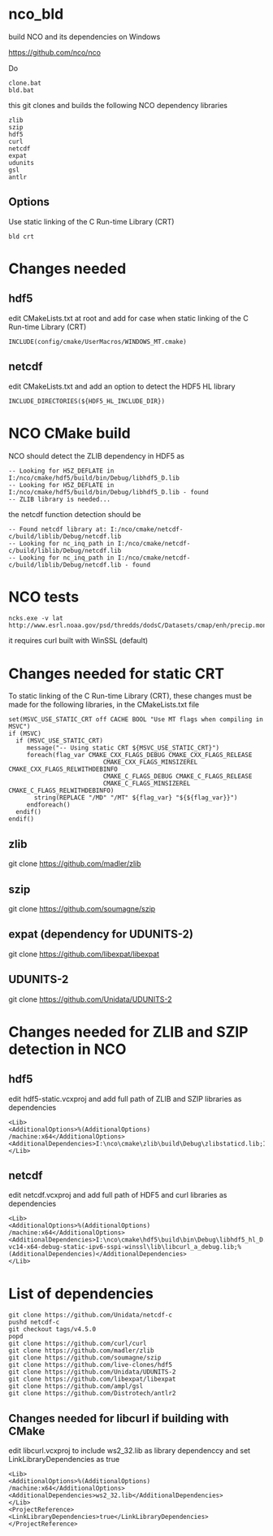 # nco_bld
build NCO and its dependencies on Windows

https://github.com/nco/nco

Do

```
clone.bat
bld.bat
```

this git clones and builds the following NCO dependency libraries

```
zlib
szip
hdf5
curl
netcdf
expat
udunits
gsl
antlr
```

## Options

Use static linking of the C Run-time Library (CRT)

```
bld crt
```

# Changes needed


## hdf5

edit CMakeLists.txt at root and add for case when static linking of the C Run-time Library (CRT)

```
INCLUDE(config/cmake/UserMacros/WINDOWS_MT.cmake)
```

## netcdf

edit CMakeLists.txt and add an option to detect the HDF5 HL library

```
INCLUDE_DIRECTORIES(${HDF5_HL_INCLUDE_DIR})
```

# NCO CMake build

NCO should detect the ZLIB dependency in HDF5 as

```
-- Looking for H5Z_DEFLATE in I:/nco/cmake/hdf5/build/bin/Debug/libhdf5_D.lib
-- Looking for H5Z_DEFLATE in I:/nco/cmake/hdf5/build/bin/Debug/libhdf5_D.lib - found
-- ZLIB library is needed...
```

the netcdf function detection should be

```
-- Found netcdf library at: I:/nco/cmake/netcdf-c/build/liblib/Debug/netcdf.lib
-- Looking for nc_inq_path in I:/nco/cmake/netcdf-c/build/liblib/Debug/netcdf.lib
-- Looking for nc_inq_path in I:/nco/cmake/netcdf-c/build/liblib/Debug/netcdf.lib - found
```

# NCO tests

```
ncks.exe -v lat http://www.esrl.noaa.gov/psd/thredds/dodsC/Datasets/cmap/enh/precip.mon.mean.nc
```

it requires curl built with WinSSL (default)

# Changes needed for static CRT

To static linking of the C Run-time Library (CRT), these changes must be made for the following libraries,
in the CMakeLists.txt file

```
set(MSVC_USE_STATIC_CRT off CACHE BOOL "Use MT flags when compiling in MSVC")
if (MSVC)
  if (MSVC_USE_STATIC_CRT)
     message("-- Using static CRT ${MSVC_USE_STATIC_CRT}")
     foreach(flag_var CMAKE_CXX_FLAGS_DEBUG CMAKE_CXX_FLAGS_RELEASE
                          CMAKE_CXX_FLAGS_MINSIZEREL CMAKE_CXX_FLAGS_RELWITHDEBINFO
                          CMAKE_C_FLAGS_DEBUG CMAKE_C_FLAGS_RELEASE
                          CMAKE_C_FLAGS_MINSIZEREL CMAKE_C_FLAGS_RELWITHDEBINFO)
       string(REPLACE "/MD" "/MT" ${flag_var} "${${flag_var}}")
     endforeach()
  endif()
endif()
```

## zlib

git clone https://github.com/madler/zlib

## szip

git clone https://github.com/soumagne/szip

## expat (dependency for UDUNITS-2)

git clone https://github.com/libexpat/libexpat

## UDUNITS-2

git clone https://github.com/Unidata/UDUNITS-2


# Changes needed for ZLIB and SZIP detection in NCO


## hdf5

edit hdf5-static.vcxproj and add full path of ZLIB and SZIP libraries as dependencies

```
<Lib>
<AdditionalOptions>%(AdditionalOptions) /machine:x64</AdditionalOptions>
<AdditionalDependencies>I:\nco\cmake\zlib\build\Debug\zlibstaticd.lib;I:\nco\cmake\szip\build\bin\Debug\libszip_D.lib</AdditionalDependencies>
</Lib>
```

## netcdf

edit netcdf.vcxproj and add full path of HDF5 and curl libraries as dependencies

```
<Lib>
<AdditionalOptions>%(AdditionalOptions) /machine:x64</AdditionalOptions>
<AdditionalDependencies>I:\nco\cmake\hdf5\build\bin\Debug\libhdf5_hl_D.lib;I:\nco\cmake\hdf5\build\bin\Debug\libhdf5_D.lib;I:\nco\cmake\curl\builds\libcurl-vc14-x64-debug-static-ipv6-sspi-winssl\lib\libcurl_a_debug.lib;%(AdditionalDependencies)</AdditionalDependencies>
</Lib>
```


# List of dependencies

```
git clone https://github.com/Unidata/netcdf-c
pushd netcdf-c
git checkout tags/v4.5.0
popd
git clone https://github.com/curl/curl
git clone https://github.com/madler/zlib
git clone https://github.com/soumagne/szip
git clone https://github.com/live-clones/hdf5
git clone https://github.com/Unidata/UDUNITS-2
git clone https://github.com/libexpat/libexpat
git clone https://github.com/ampl/gsl
git clone https://github.com/Distrotech/antlr2
```


## Changes needed for libcurl if building with CMake

edit libcurl.vcxproj to include ws2_32.lib as library dependenccy and set LinkLibraryDependencies as true

```
<Lib>
<AdditionalOptions>%(AdditionalOptions) /machine:x64</AdditionalOptions>
<AdditionalDependencies>ws2_32.lib</AdditionalDependencies>
</Lib>
<ProjectReference>
<LinkLibraryDependencies>true</LinkLibraryDependencies>
</ProjectReference>
```